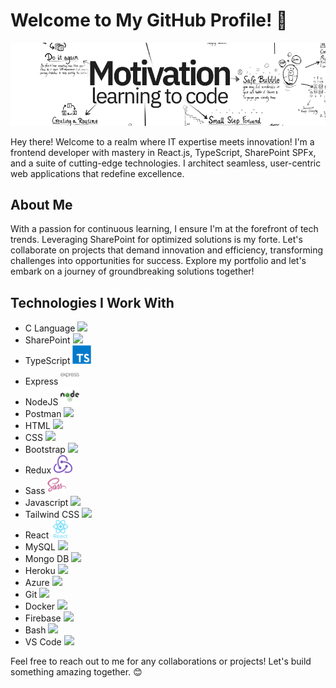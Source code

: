 # Welcome to My GitHub Profile! 🚀

![Header Image](./_readme/coverimg.png)

Hey there! Welcome to a realm where IT expertise meets innovation! I'm a frontend developer with mastery in React.js, TypeScript, SharePoint SPFx, and a suite of cutting-edge technologies. I architect seamless, user-centric web applications that redefine excellence. 

## About Me

With a passion for continuous learning, I ensure I'm at the forefront of tech trends. Leveraging SharePoint for optimized solutions is my forte. Let's collaborate on projects that demand innovation and efficiency, transforming challenges into opportunities for success. Explore my portfolio and let's embark on a journey of groundbreaking solutions together!

## Technologies I Work With

- C Language <img src="https://cdn.jsdelivr.net/gh/devicons/devicon/icons/c/c-plain.svg" height="30">
- SharePoint <img src="https://upload.wikimedia.org/wikipedia/commons/thumb/e/e1/Microsoft_Office_SharePoint_%282019%E2%80%93present%29.svg/2097px-Microsoft_Office_SharePoint_%282019%E2%80%93present%29.svg.png" height="30">
- TypeScript <img src="https://raw.githubusercontent.com/devicons/devicon/master/icons/typescript/typescript-original.svg" height="30">
- Express <img src="https://raw.githubusercontent.com/devicons/devicon/master/icons/express/express-original-wordmark.svg" height="30">
- NodeJS <img src="https://raw.githubusercontent.com/devicons/devicon/master/icons/nodejs/nodejs-original-wordmark.svg" height="30">
- Postman <img src="https://www.vectorlogo.zone/logos/getpostman/getpostman-icon.svg" height="30">
- HTML <img src="https://cdn.jsdelivr.net/gh/devicons/devicon/icons/html5/html5-original.svg" height="30">
- CSS <img src="https://cdn.jsdelivr.net/gh/devicons/devicon/icons/css3/css3-plain.svg" height="30">
- Bootstrap <img src="https://cdn.jsdelivr.net/gh/devicons/devicon/icons/bootstrap/bootstrap-plain.svg" height="30">
- Redux <img src="https://raw.githubusercontent.com/devicons/devicon/master/icons/redux/redux-original.svg" height="30">
- Sass <img src="https://raw.githubusercontent.com/devicons/devicon/master/icons/sass/sass-original.svg" height="30">
- Javascript <img src="https://cdn.jsdelivr.net/gh/devicons/devicon/icons/javascript/javascript-original.svg" height="30">
- Tailwind CSS <img src="https://www.vectorlogo.zone/logos/tailwindcss/tailwindcss-icon.svg" height="30">
- React <img src="https://raw.githubusercontent.com/devicons/devicon/master/icons/react/react-original-wordmark.svg" height="30">
- MySQL <img src="https://cdn.jsdelivr.net/npm/devicon@2.14.0/icons/mysql/mysql-plain.svg" height="30">
- Mongo DB <img src="https://cdn.jsdelivr.net/gh/devicons/devicon/icons/mongodb/mongodb-plain.svg" height="30">
- Heroku <img src="https://cdn.jsdelivr.net/gh/devicons/devicon/icons/heroku/heroku-plain.svg" height="30">
- Azure <img src="https://cdn.jsdelivr.net/gh/devicons/devicon/icons/azure/azure-plain.svg" height="30">
- Git <img src="https://cdn.jsdelivr.net/gh/devicons/devicon/icons/git/git-plain.svg" height="30">
- Docker <img src="https://cdn.jsdelivr.net/gh/devicons/devicon/icons/docker/docker-plain.svg" height="30">
- Firebase <img src="https://www.vectorlogo.zone/logos/firebase/firebase-icon.svg" height="30">
- Bash <img src="https://cdn.jsdelivr.net/gh/devicons/devicon/icons/bash/bash-original.svg" height="30">
- VS Code <img src="https://cdn.jsdelivr.net/gh/devicons/devicon/icons/vscode/vscode-original.svg" height="30">

Feel free to reach out to me for any collaborations or projects! Let's build something amazing together. 😊
